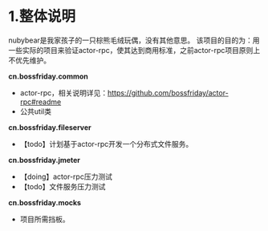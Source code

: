 # 1.整体说明
nubybear是我家孩子的一只棕熊毛绒玩偶，没有其他意思。 该项目的目的为：用一些实际的项目来验证actor-rpc，使其达到商用标准，之前actor-rpc项目原则上不优先维护。  

**cn.bossfriday.common**
* actor-rpc，相关说明详见：https://github.com/bossfriday/actor-rpc#readme
* 公共util类

**cn.bossfriday.fileserver**
* 【todo】计划基于actor-rpc开发一个分布式文件服务。

**cn.bossfriday.jmeter**
* 【doing】actor-rpc压力测试
* 【todo】文件服务压力测试

**cn.bossfriday.mocks**
* 项目所需挡板。
